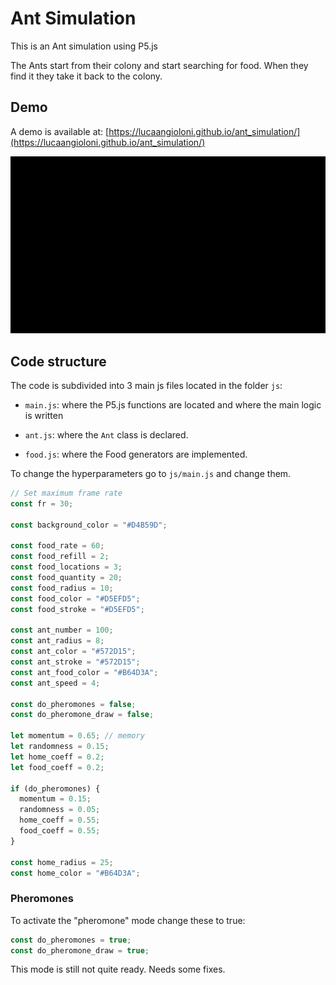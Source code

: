 # Ant Simulation

This is an Ant simulation using P5.js

The Ants start from their colony and start searching for food. When they find it they take it back to the colony.

## Demo

A demo is available at: [https://lucaangioloni.github.io/ant_simulation/](https://lucaangioloni.github.io/ant_simulation/)

![ant_gif](imgs/ant_gif.gif)

## Code structure

The code is subdivided into 3 main js files located in the folder `js`:

- `main.js`: where the P5.js functions are located and where the main logic is written

- `ant.js`: where the `Ant` class is declared.

- `food.js`: where the Food generators are implemented.

To change the hyperparameters go to `js/main.js` and change them.

```javascript
// Set maximum frame rate
const fr = 30;

const background_color = "#D4B59D";

const food_rate = 60;
const food_refill = 2;
const food_locations = 3;
const food_quantity = 20;
const food_radius = 10;
const food_color = "#D5EFD5";
const food_stroke = "#D5EFD5";

const ant_number = 100;
const ant_radius = 8;
const ant_color = "#572D15";
const ant_stroke = "#572D15";
const ant_food_color = "#B64D3A";
const ant_speed = 4;

const do_pheromones = false;
const do_pheromone_draw = false;

let momentum = 0.65; // memory
let randomness = 0.15;
let home_coeff = 0.2;
let food_coeff = 0.2;

if (do_pheromones) {
  momentum = 0.15;
  randomness = 0.05;
  home_coeff = 0.55;
  food_coeff = 0.55;
}

const home_radius = 25;
const home_color = "#B64D3A";
```

### Pheromones

To activate the "pheromone" mode change these to true:

```javascript
const do_pheromones = true;
const do_pheromone_draw = true;
```

This mode is still not quite ready. Needs some fixes.
